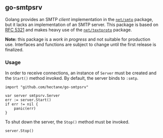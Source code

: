 ## go-smtpsrv

Golang provides an SMTP _client_ implementation in the [`net/smtp`](https://golang.org/pkg/net/smtp/) package, but it lacks an implementation of an SMTP server. This package is based on [RFC 5321](https://tools.ietf.org/html/rfc5321) and makes heavy use of the [`net/textproto`](https://golang.org/pkg/net/textproto/) package.

**Note:** this package is a _work in progress_ and not suitable for production use. Interfaces and functions are subject to change until the first release is finalized.

### Usage

In order to receive connections, an instance of `Server` must be created and the `Start()` method invoked. By default, the server binds to `:smtp`.

    import "github.com/hectane/go-smtpsrv"

    var server smtpsrv.Server
    err := server.Start()
    if err != nil {
        panic(err)
    }

To shut down the server, the `Stop()` method must be invoked.

    server.Stop()

